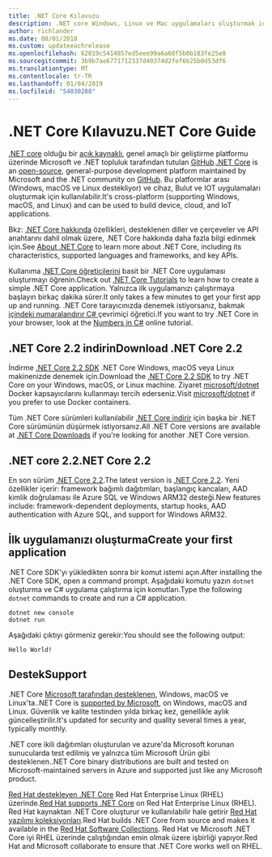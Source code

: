 ```yaml
---
title: .NET Core Kılavuzu
description: .NET core Windows, Linux ve Mac uygulamaları oluşturmak için .NET, modüler, yüksek performanslı bir uygulama olan. Başlamak için .NET Core hakkında bilgi edinin.
author: richlander
ms.date: 08/01/2018
ms.custom: updateeachrelease
ms.openlocfilehash: 62019c5414857ed5eee99a6a60f5b0b183fe25e8
ms.sourcegitcommit: 3b9b7ae6771712337d40374d2fef6b25b0d53df6
ms.translationtype: MT
ms.contentlocale: tr-TR
ms.lasthandoff: 01/04/2019
ms.locfileid: "54030288"
---
```

# <a name="net-core-guide"></a><span data-ttu-id="21024-104">.NET Core Kılavuzu</span><span class="sxs-lookup"><span data-stu-id="21024-104">.NET Core Guide</span></span>

<span data-ttu-id="21024-105">[.NET core](about.md) olduğu bir [açık kaynaklı](https://github.com/dotnet/coreclr/blob/master/LICENSE.TXT), genel amaçlı bir geliştirme platformu üzerinde Microsoft ve .NET topluluk tarafından tutulan [GitHub](https://github.com/dotnet/core).</span><span class="sxs-lookup"><span data-stu-id="21024-105">[.NET Core](about.md) is an [open-source](https://github.com/dotnet/coreclr/blob/master/LICENSE.TXT), general-purpose development platform maintained by Microsoft and the .NET community on [GitHub](https://github.com/dotnet/core).</span></span> <span data-ttu-id="21024-106">Bu platformlar arası (Windows, macOS ve Linux destekliyor) ve cihaz, Bulut ve IOT uygulamaları oluşturmak için kullanılabilir.</span><span class="sxs-lookup"><span data-stu-id="21024-106">It's cross-platform (supporting Windows, macOS, and Linux) and can be used to build device, cloud, and IoT applications.</span></span>

<span data-ttu-id="21024-107">Bkz: [.NET Core hakkında](about.md) özellikleri, desteklenen diller ve çerçeveler ve API anahtarını dahil olmak üzere, .NET Core hakkında daha fazla bilgi edinmek için.</span><span class="sxs-lookup"><span data-stu-id="21024-107">See [About .NET Core](about.md) to learn more about .NET Core, including its characteristics, supported languages and frameworks, and key APIs.</span></span>

<span data-ttu-id="21024-108">Kullanıma [.NET Core öğreticilerini](tutorials/index.md) basit bir .NET Core uygulaması oluşturmayı öğrenin.</span><span class="sxs-lookup"><span data-stu-id="21024-108">Check out [.NET Core Tutorials](tutorials/index.md) to learn how to create a simple .NET Core application.</span></span> <span data-ttu-id="21024-109">Yalnızca ilk uygulamanızı çalıştırmaya başlayın birkaç dakika sürer.</span><span class="sxs-lookup"><span data-stu-id="21024-109">It only takes a few minutes to get your first app up and running.</span></span> <span data-ttu-id="21024-110">.NET Core tarayıcınızda denemek istiyorsanız, bakmak [içindeki numaralandırır C# ](../csharp/tutorials/intro-to-csharp/numbers-in-csharp.yml) çevrimiçi öğretici.</span><span class="sxs-lookup"><span data-stu-id="21024-110">If you want to try .NET Core in your browser, look at the [Numbers in C#](../csharp/tutorials/intro-to-csharp/numbers-in-csharp.yml) online tutorial.</span></span>

## <a name="download-net-core-22"></a><span data-ttu-id="21024-111">.NET Core 2.2 indirin</span><span class="sxs-lookup"><span data-stu-id="21024-111">Download .NET Core 2.2</span></span>

<span data-ttu-id="21024-112">İndirme [.NET Core 2.2 SDK](https://www.microsoft.com/net/download) .NET Core Windows, macOS veya Linux makinenizde denemek için.</span><span class="sxs-lookup"><span data-stu-id="21024-112">Download the [.NET Core  2.2 SDK](https://www.microsoft.com/net/download) to try .NET Core on your Windows, macOS, or Linux machine.</span></span> <span data-ttu-id="21024-113">Ziyaret [microsoft/dotnet](https://hub.docker.com/r/microsoft/dotnet/) Docker kapsayıcılarını kullanmayı tercih ederseniz.</span><span class="sxs-lookup"><span data-stu-id="21024-113">Visit [microsoft/dotnet](https://hub.docker.com/r/microsoft/dotnet/) if you prefer to use Docker containers.</span></span>

<span data-ttu-id="21024-114">Tüm .NET Core sürümleri kullanılabilir [.NET Core indirir](https://www.microsoft.com/net/download/archives) için başka bir .NET Core sürümünün düşürmek istiyorsanız.</span><span class="sxs-lookup"><span data-stu-id="21024-114">All .NET Core versions are available at [.NET Core Downloads](https://www.microsoft.com/net/download/archives) if you're looking for another .NET Core version.</span></span>

## <a name="net-core-22"></a><span data-ttu-id="21024-115">.NET core 2.2</span><span class="sxs-lookup"><span data-stu-id="21024-115">.NET Core 2.2</span></span>

<span data-ttu-id="21024-116">En son sürüm [.NET Core 2.2](whats-new/dotnet-core-2-2.md).</span><span class="sxs-lookup"><span data-stu-id="21024-116">The latest version is [.NET Core 2.2](whats-new/dotnet-core-2-2.md).</span></span> <span data-ttu-id="21024-117">Yeni özellikler içerir: framework bağımlı dağıtımları, başlangıç kancaları, AAD kimlik doğrulaması ile Azure SQL ve Windows ARM32 desteği.</span><span class="sxs-lookup"><span data-stu-id="21024-117">New features include: framework-dependent deployments, startup hooks, AAD authentication with Azure SQL, and support for Windows ARM32.</span></span>

## <a name="create-your-first-application"></a><span data-ttu-id="21024-118">İlk uygulamanızı oluşturma</span><span class="sxs-lookup"><span data-stu-id="21024-118">Create your first application</span></span>

<span data-ttu-id="21024-119">.NET Core SDK'yı yükledikten sonra bir komut istemi açın.</span><span class="sxs-lookup"><span data-stu-id="21024-119">After installing the .NET Core SDK, open a command prompt.</span></span> <span data-ttu-id="21024-120">Aşağıdaki komutu yazın `dotnet` oluşturma ve C# uygulama çalıştırma için komutları.</span><span class="sxs-lookup"><span data-stu-id="21024-120">Type the following `dotnet` commands to create and run a C# application.</span></span>

```console
dotnet new console
dotnet run
```

<span data-ttu-id="21024-121">Aşağıdaki çıktıyı görmeniz gerekir:</span><span class="sxs-lookup"><span data-stu-id="21024-121">You should see the following output:</span></span>

```console
Hello World!
```

## <a name="support"></a><span data-ttu-id="21024-122">Destek</span><span class="sxs-lookup"><span data-stu-id="21024-122">Support</span></span>

<span data-ttu-id="21024-123">.NET Core [Microsoft tarafından desteklenen](https://www.microsoft.com/net/support/policy), Windows, macOS ve Linux'ta.</span><span class="sxs-lookup"><span data-stu-id="21024-123">.NET Core is [supported by Microsoft](https://www.microsoft.com/net/support/policy), on Windows, macOS and Linux.</span></span> <span data-ttu-id="21024-124">Güvenlik ve kalite testinden yılda birkaç kez, genellikle aylık güncelleştirilir.</span><span class="sxs-lookup"><span data-stu-id="21024-124">It's updated for security and quality several times a year, typically monthly.</span></span>

<span data-ttu-id="21024-125">.NET core ikili dağıtımları oluşturulan ve azure'da Microsoft korunan sunucularda test edilmiş ve yalnızca tüm Microsoft Ürün gibi desteklenen.</span><span class="sxs-lookup"><span data-stu-id="21024-125">.NET Core binary distributions are built and tested on Microsoft-maintained servers in Azure and supported just like any Microsoft product.</span></span>

<span data-ttu-id="21024-126">[Red Hat destekleyen .NET Core](http://redhatloves.net/) Red Hat Enterprise Linux (RHEL) üzerinde.</span><span class="sxs-lookup"><span data-stu-id="21024-126">[Red Hat supports .NET Core](http://redhatloves.net/) on Red Hat Enterprise Linux (RHEL).</span></span> <span data-ttu-id="21024-127">Red Hat kaynaktan .NET Core oluşturur ve kullanılabilir hale getirir [Red Hat yazılımı koleksiyonları](https://developers.redhat.com/products/softwarecollections/overview/).</span><span class="sxs-lookup"><span data-stu-id="21024-127">Red Hat builds .NET Core from source and makes it available in the [Red Hat Software Collections](https://developers.redhat.com/products/softwarecollections/overview/).</span></span> <span data-ttu-id="21024-128">Red Hat ve Microsoft .NET Core iyi RHEL üzerinde çalıştığından emin olmak üzere işbirliği yapıyor.</span><span class="sxs-lookup"><span data-stu-id="21024-128">Red Hat and Microsoft collaborate to ensure that .NET Core works well on RHEL.</span></span>
